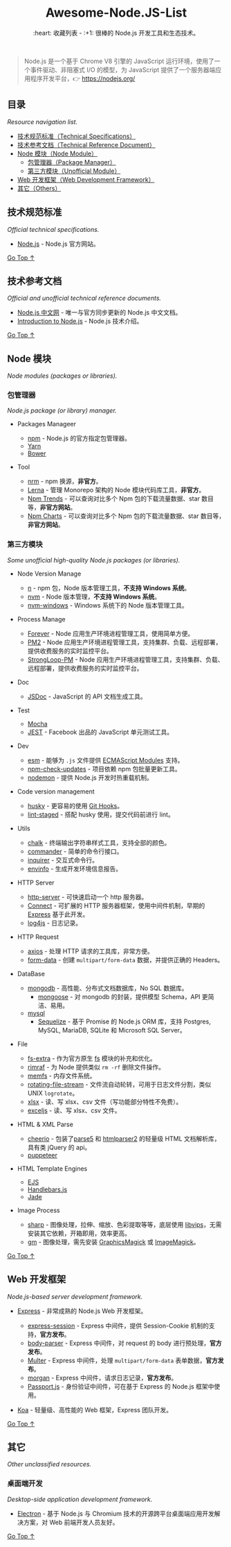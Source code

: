 <div align="center">
  <h1>Awesome-Node.JS-List</h1>

  <p>:heart: 收藏列表 - :+1: 很棒的 Node.js 开发工具和生态技术。</p>
</div>

<br />

> Node.js 是一个基于 Chrome V8 引擎的 JavaScript 运行环境，使用了一个事件驱动、非阻塞式 I/O 的模型，为 JavaScript 提供了一个服务器端应用程序开发平台，:point_right: https://nodejs.org/

## 目录

*Resource navigation list.*

- [技术规范标准（Technical Specifications）](#技术规范标准)
- [技术参考文档（Technical Reference Document）](#技术参考文档)
- [Node 模块（Node Module）](#node-模块)
  - [包管理器（Package Manager）](#包管理器)
  - [第三方模块（Unofficial Module）](#第三方模块)
- [Web 开发框架（Web Development Framework）](#web-开发框架)
- [其它（Others）](#其它)

## 技术规范标准

*Official technical specifications.*

- [Node.js](https://nodejs.org/) - Node.js 官方网站。

[Go Top ↑](#awesome-nodejs-list)

## 技术参考文档

*Official and unofficial technical reference documents.*

- [Node.js 中文网](http://nodejs.cn/) - 唯一与官方同步更新的 Node.js 中文文档。
- [Introduction to Node.js](https://nodejs.dev/) - Node.js 技术介绍。

[Go Top ↑](#awesome-nodejs-list)

## Node 模块

*Node modules (packages or libraries).*

### 包管理器

*Node.js package (or library) manager.*

- Packages Manageer
  - [npm](https://www.npmjs.com/) - Node.js 的官方指定包管理器。
  - [Yarn](https://www.yarnpkg.com/)
  - [Bower](https://bower.io/)

- Tool
  - [nrm](https://github.com/Pana/nrm) - npm 换源，**非官方**。
  - [Lerna](https://lerna.js.org/) - 管理 Monorepo 架构的 Node 模块代码库工具，**非官方**。
  - [Npm Trends](https://www.npmtrends.com/) - 可以查询对比多个 Npm 包的下载流量数据、star 数目等，**非官方网站**。
  - [Npm Charts](https://npmcharts.com/) - 可以查询对比多个 Npm 包的下载流量数据、star 数目等，**非官方网站**。
  
### 第三方模块

*Some unofficial high-quality Node.js packages (or libraries).*

- Node Version Manage
  - [n](https://github.com/tj/n) - npm 包，Node 版本管理工具，**不支持 Windows 系统**。
  - [nvm](https://github.com/nvm-sh/nvm) - Node 版本管理，**不支持 Windows 系统**。
  - [nvm-windows](https://github.com/coreybutler/nvm-windows) - Windows 系统下的 Node 版本管理工具。

- Process Manage
  - [Forever](https://github.com/foreversd/forever) - Node 应用生产环境进程管理工具，使用简单方便。
  - [PM2](https://pm2.keymetrics.io/) - Node 应用生产环境进程管理工具，支持集群、负载、远程部署，提供收费服务的实时监控平台。
  - [StrongLoop-PM](http://strong-pm.io/) - Node 应用生产环境进程管理工具，支持集群、负载、远程部署，提供收费服务的实时监控平台。

- Doc
  - [JSDoc](https://jsdoc.app/) - JavaScript 的 API 文档生成工具。

- Test
  - [Mocha](https://mochajs.org/)
  - [JEST](https://jestjs.io/) - Facebook 出品的 JavaScript 单元测试工具。

- Dev
  - [esm](https://github.com/standard-things/esm) - 能够为 `.js` 文件提供 [ECMAScript Modules](https://tc39.es/ecma262/#sec-modules) 支持。
  - [npm-check-updates](https://github.com/tjunnone/npm-check-updates) - 项目依赖 npm 包批量更新工具。
  - [nodemon](https://nodemon.io) - 提供 Node.js 开发时热重载机制。

- Code version management 
  - [husky](https://github.com/typicode/husky) - 更容易的使用 [Git Hooks](https://git-scm.com/book/it/v2/Customizing-Git-Git-Hooks)。
  - [lint-staged](https://www.npmjs.com/package/lint-staged) - 搭配 husky 使用，提交代码前进行 lint。

- Utils
  - [chalk](https://github.com/chalk/chalk) - 终端输出字符串样式工具，支持全部的颜色。
  - [commander](https://github.com/tj/commander.js) - 简单的命令行接口。
  - [inquirer](https://github.com/SBoudrias/Inquirer.js) - 交互式命令行。
  - [envinfo](https://github.com/tabrindle/envinfo) - 生成开发环境信息报告。

- HTTP Server
  - [http-server](https://github.com/http-party/http-server) - 可快速启动一个 http 服务器。
  - [Connect](https://github.com/senchalabs/connect) - 可扩展的 HTTP 服务器框架，使用中间件机制，早期的 [Express](http://expressjs.com/) 基于此开发。
  - [log4js](https://github.com/log4js-node/log4js-node) - 日志记录。

- HTTP Request
  - [axios](https://github.com/axios/axios) - 处理 HTTP 请求的工具库，非常方便。
  - [form-data](https://github.com/form-data/form-data) - 创建 `multipart/form-data` 数据，并提供正确的 Headers。
  
- DataBase
  - [mongodb](http://mongodb.github.io/node-mongodb-native/) - 高性能、分布式文档数据库，No SQL 数据库。
    - [mongoose](https://mongoosejs.com/) - 对 mongodb 的封装，提供模型 Schema，API 更简洁、易用。
  - [mysql](https://github.com/mysqljs/mysql)
    - [Sequelize](https://sequelize.org/) - 基于 Promise 的 Node.js ORM 库，支持 Postgres, MySQL, MariaDB, SQLite 和 Microsoft SQL Server。
  
- File
  - [fs-extra](https://github.com/jprichardson/node-fs-extra) - 作为官方原生 [fs](https://nodejs.org/api/fs.html) 模块的补充和优化。
  - [rimraf](https://github.com/isaacs/rimraf) - 为 Node 提供类似 `rm -rf` 删除文件操作。
  - [memfs](https://github.com/streamich/memfs) - 内存文件系统。
  - [rotating-file-stream](https://github.com/iccicci/rotating-file-stream) - 文件流自动轮转，可用于日志文件分割，类似 UNIX `logrotate`。
  - [xlsx](https://sheetjs.com/) - 读、写 xlsx、csv 文件（写功能部分特性不免费）。
  - [exceljs](https://github.com/exceljs/exceljs) - 读、写 xlsx、csv 文件。

- HTML & XML Parse
  - [cheerio](https://cheerio.js.org/) - 包装了[parse5](https://github.com/inikulin/parse5) 和 [htmlparser2](https://github.com/fb55/htmlparser2/) 的轻量级 HTML 文档解析库，具有类 jQuery 的 api。
  - [puppeteer](https://github.com/puppeteer/puppeteer)

- HTML Template Engines
  - [EJS](https://ejs.co)
  - [Handlebars.js](http://handlebarsjs.com/)
  - [Jade](http://jade-lang.com/)
  
- Image Process
  - [sharp](https://sharp.pixelplumbing.com/) - 图像处理，拉伸、缩放、色彩提取等等，底层使用 [libvips](https://libvips.github.io/libvips/)，无需安装其它依赖，开箱即用，效率更高。
  - [gm](http://aheckmann.github.io/gm/) - 图像处理，需先安装 [GraphicsMagick](http://www.graphicsmagick.org/) 或 [ImageMagick](https://imagemagick.org/index.php)。

[Go Top ↑](#awesome-nodejs-list)

## Web 开发框架

*Node.js-based server development framework.*

- [Express](http://expressjs.com/) - 非常成熟的 Node.js Web 开发框架。
  - [express-session](https://github.com/expressjs/session) - Express 中间件，提供 Session-Cookie 机制的支持，**官方发布**。
  - [body-parser](https://github.com/expressjs/body-parser) - Express 中间件，对 request 的 body 进行预处理，**官方发布**。
  - [Multer](https://github.com/expressjs/multer) - Express 中间件，处理 `multipart/form-data` 表单数据，**官方发布**。
  - [morgan](https://github.com/expressjs/morgan) - Express 中间件，请求日志记录，**官方发布**。
  - [Passport.js](http://www.passportjs.org/) - 身份验证中间件，可在基于 Express 的 Node.js 框架中使用。
  
- [Koa](https://koajs.com/) - 轻量级、高性能的 Web 框架，Express 团队开发。

[Go Top ↑](#awesome-nodejs-list)

## 其它

*Other unclassified resources.*

### 桌面端开发

*Desktop-side application development framework.*

- [Electron](https://electronjs.org/) - 基于 Node.js 与 Chromium 技术的开源跨平台桌面端应用开发解决方案，对 Web 前端开发人员友好。

[Go Top ↑](#awesome-nodejs-list)
